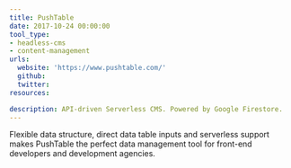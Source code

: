 ```yaml
---
title: PushTable
date: 2017-10-24 00:00:00
tool_type:
- headless-cms
- content-management
urls:
  website: 'https://www.pushtable.com/'
  github:
  twitter:
resources:

description: API-driven Serverless CMS. Powered by Google Firestore.
---
```

Flexible data structure, direct data table inputs and serverless support makes PushTable the perfect data management tool for front-end developers and development agencies.
